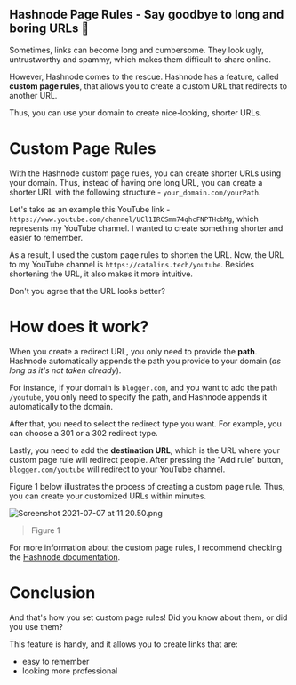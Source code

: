 ## Hashnode Page Rules - Say goodbye to long and boring URLs 👋

Sometimes, links can become long and cumbersome. They look ugly, untrustworthy and spammy, which makes them difficult to share online.

However, Hashnode comes to the rescue. Hashnode has a feature, called **custom page rules**, that allows you to create a custom URL that redirects to another URL.

Thus, you can use your domain to create nice-looking, shorter URLs.

# Custom Page Rules

With the Hashnode custom page rules, you can create shorter URLs using your domain. Thus, instead of having one long URL, you can create a shorter URL with the following structure - `your_domain.com/yourPath`.

Let's take as an example this YouTube link - `https://www.youtube.com/channel/UCl1IRCSmm74qhcFNPTHcbMg`, which represents my YouTube channel. I wanted to create something shorter and easier to remember.

As a result, I used the custom page rules to shorten the URL. Now, the URL to my YouTube channel is `https://catalins.tech/youtube`. Besides shortening the URL, it also makes it more intuitive.

Don't you agree that the URL looks better?

# How does it work?

When you create a redirect URL, you only need to provide the **path**. Hashnode automatically appends the path you provide to your domain (*as long as it's not taken already*).

For instance, if your domain is `blogger.com`, and you want to add the path `/youtube`, you only need to specify the path, and Hashnode appends it automatically to the domain.

After that, you need to select the redirect type you want. For example, you can choose a 301 or a 302 redirect type.

Lastly, you need to add the **destination URL**, which is the URL where your custom page rule will redirect people. After pressing the "Add rule" button, `blogger.com/youtube` will redirect to your YouTube channel.

Figure 1 below illustrates the process of creating a custom page rule. Thus, you can create your customized URLs within minutes.

![Screenshot 2021-07-07 at 11.20.50.png](https://cdn.hashnode.com/res/hashnode/image/upload/v1625646075222/hRDnZZ1Li.png)
> Figure 1

For more information about the custom page rules, I recommend checking the [Hashnode documentation](https://support.hashnode.com/docs/custom-page-rules).

# Conclusion

And that's how you set custom page rules! Did you know about them, or did you use them?

This feature is handy, and it allows you to create links that are:
* easy to remember
* looking more professional